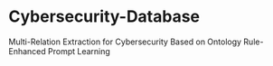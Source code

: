 # Cybersecurity-Database
Multi-Relation Extraction for Cybersecurity Based on Ontology Rule-Enhanced Prompt Learning
